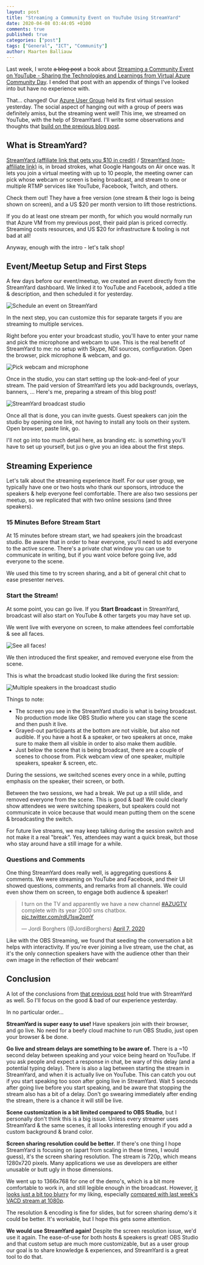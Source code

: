 ```yaml
---
layout: post
title: "Streaming a Community Event on YouTube Using StreamYard"
date: 2020-04-08 03:44:05 +0100
comments: true
published: true
categories: ["post"]
tags: ["General", "ICT", "Community"]
author: Maarten Balliauw
---
```


Last week, I wrote ~~a blog post~~ a book about [Streaming a Community Event on YouTube - Sharing the Technologies and Learnings from Virtual Azure Community Day](/post/2020/04/02/streaming-a-community-event-on-youtube-sharing-the-technologies-and-learnings-from-virtual-azure-community-day.html). I ended that post with an appendix of things I've looked into but have no experience with.

That... changed! Our [Azure User Group](https://www.azug.be/) held its first virtual session yesterday. The social aspect of hanging out with a group of peers was definitely amiss, but the streaming went well! This ime, we streamed on YouTube, with the help of StreamYard. I'll write some observations and thoughts that [build on the previous blog post](/post/2020/04/02/streaming-a-community-event-on-youtube-sharing-the-technologies-and-learnings-from-virtual-azure-community-day.html).

## What is StreamYard?

[StreamYard (affiliate link that gets you $10 in credit)](https://streamyard.com?pal=5957151634227200) / [StreamYard (non-affiliate link)](https://streamyard.com/) is, in broad strokes, what Google Hangouts on Air once was. It lets you join a virtual meeting with up to 10 people, the meeting owner can pick whose webcam or screen is being broadcast, and stream to one or multiple RTMP services like YouTube, Facebook, Twitch, and others.

Check them out! They have a free version (one stream & their logo is being shown on screen), and a US $20 per month version to lift those restrictions.

If you do at least one stream per month, for which you would normally run that Azure VM from my previous post, their paid plan is priced correctly. Streaming costs resources, and US $20 for infrastructure & tooling is not bad at all!

Anyway, enough with the intro - let's talk shop!

## Event/Meetup Setup and First Steps

A few days before our event/meetup, we created an event directly from the StreamYard dashboard. We linked it to YouTube and Facebook, added a title & description, and then scheduled it for yesterday.

![Schedule an event on StreamYard](/images/2020/04/schedule-event-on-streamyard.png)

In the next step, you can customize this for separate targets if you are streaming to multiple services.

Right before you enter your broadcast studio, you'll have to enter your name and pick the microphone and webcam to use. This is the real benefit of StreamYard to me: no setup with Skype, NDI sources, configuration. Open the browser, pick microphone & webcam, and go.

![Pick webcam and microphone](/images/2020/04/pick-webcam.png)

Once in the studio, you can start setting up the look-and-feel of your stream. The paid version of StreamYard lets you add backgrounds, overlays, banners, ... Here's me, preparing a stream of this blog post!

![StreamYard broadcast studio](/images/2020/04/streamyard-broadcast-studio.png)

Once all that is done, you can invite guests. Guest speakers can join the studio by opening one link, not having to install any tools on their system. Open browser, paste link, go.

I'll not go into too much detail here, as branding etc. is something you'll have to set up yourself, but jus o give you an idea about the first steps.

## Streaming Experience

Let's talk about the streaming experience itself. For our user group, we typically have one or two hosts who thank our sponsors, introduce the speakers & help everyone feel comfortable. There are also two sessions per meetup, so we replicated that with two online sessions (and three speakers).

### 15 Minutes Before Stream Start

At 15 minutes before stream start, we had speakers join the broadcast studio. Be aware that in order to hear everyone, you'll need to add everyone to the active scene. There's a private chat window you can use to communicate in writing, but if you want voice before going live, add everyone to the scene.

We used this time to try screen sharing, and a bit of general chit chat to ease presenter nerves.

### Start the Stream!

At some point, you can go live. If you **Start Broadcast** in StreamYard, broadcast will also start on YouTube & other targets you may have set up.

We went live with everyone on screen, to make attendees feel comfortable & see all faces.

![See all faces!](/images/2020/04/all-faces-online.png)

We then introduced the first speaker, and removed everyone else from the scene.

This is what the broadcast studio looked like during the first session:

![Multiple speakers in the broadcast studio](/images/2020/04/broadcasting-studio-with-multiple-speakers.png)

Things to note:

* The screen you see in the StreamYard studio is what is being broadcast. No production mode like OBS Studio where you can stage the scene and then push it live.
* Grayed-out participants at the bottom are not visible, but also not audible. If you have a host & a speaker, or two speakers at once, make sure to make them all visible in order to also make them audible.
* Just below the scene that is being broadcast, there are a couple of scenes to choose from. Pick webcam view of one speaker, multiple speakers, speaker & screen, etc.

During the sessions, we switched scenes every once in a while, putting emphasis on the speaker, their screen, or both.

Between the two sessions, we had a break. We put up a still slide, and removed everyone from the scene. This is good & bad! We could clearly show attendees we were switching speakers, but speakers could not communicate in voice because that would mean putting them on the scene & broadcasting the switch.

For future live streams, we may keep talking during the session switch and not make it a real "break". Yes, attendees may want a quick break, but those who stay around have a still image for a while.

### Questions and Comments

One thing StreamYard does really well, is aggregating questions & comments. We were streaming on YouTube and Facebook, and their UI showed questions, comments, and remarks from all channels. We could even show them on screen, to engage both audience & speaker!

<blockquote class="twitter-tweet"><p lang="en" dir="ltr">I turn on the TV and apparently we have a new channel <a href="https://twitter.com/hashtag/AZUGTV?src=hash&amp;ref_src=twsrc%5Etfw">#AZUGTV</a> complete with its year 2000 sms chatbox. <a href="https://t.co/rdU1sw2pmY">pic.twitter.com/rdU1sw2pmY</a></p>&mdash; Jordi Borghers (@JordiBorghers) <a href="https://twitter.com/JordiBorghers/status/1247565806067748865?ref_src=twsrc%5Etfw">April 7, 2020</a></blockquote> <script async src="https://platform.twitter.com/widgets.js" charset="utf-8"></script>

Like with the OBS Streaming, we found that seeding the conversation a bit helps with interactivity. If you're ever joining a live stream, use the chat, as it's the only connection speakers have with the audience other than their own image in the reflection of their webcam!

## Conclusion

A lot of the conclusions from [that previous post](/post/2020/04/02/streaming-a-community-event-on-youtube-sharing-the-technologies-and-learnings-from-virtual-azure-community-day.html) hold true with StreamYard as well. So I'll focus on the good & bad of our experience yesterday.

In no particular order...

**StreamYard is super easy to use!** Have speakers join with their browser, and go live. No need for a beefy cloud machine to run OBS Studio, just open your browser & be done.

**Go live and stream delays are something to be aware of.** There is a ~10 second delay between speaking and your voice being heard on YouTube. If you ask people and expect a response in chat, be wary of this delay (and a potential typing delay). There is also a lag between starting the stream in StreamYard, and when it is actually live on YouTube. This can catch you out if you start speaking too soon after going live in StreamYard. Wait 5 seconds after going live before you start speaking, and be aware that stopping the stream also has a bit of a delay. Don't go swearing immediately after ending the stream, there is a chance it will still be live.

**Scene customization is a bit limited compared to OBS Studio**, but I personally don't think this is a big issue. Unless every streamer uses StreamYard & the same scenes, it all looks interesting enough if you add a custom background & brand color.

**Screen sharing resolution could be better.** If there's one thing I hope StreamYard is focusing on (apart from scaling in these times, I would guess), it's the screen sharing resolution. The stream is 720p, which means 1280x720 pixels. Many applications we use as developers are either unusable or butt ugly in those dimensions.

We went up to 1366x768 for one of the demo's, which is a bit more comfortable to work in, and still legible enough in the broadcast. However, [it looks just a bit too blurry](https://youtu.be/RzMPdlIDzfM?t=3095) for my liking, especially [compared with last week's VACD stream at 1080p](https://youtu.be/aARogFIeQHw?t=1121).

The resolution & encoding is fine for slides, but for screen sharing demo's it could be better. It's workable, but I hope this gets some attention.

**We would use StreamYard again!** Despite the screen resolution issue, we'd use it again. The ease-of-use for both hosts & speakers is great! OBS Studio and that custom setup are much more customizable, but as a user group our goal is to share knowledge & experiences, and StreamYard is a great tool to do that.